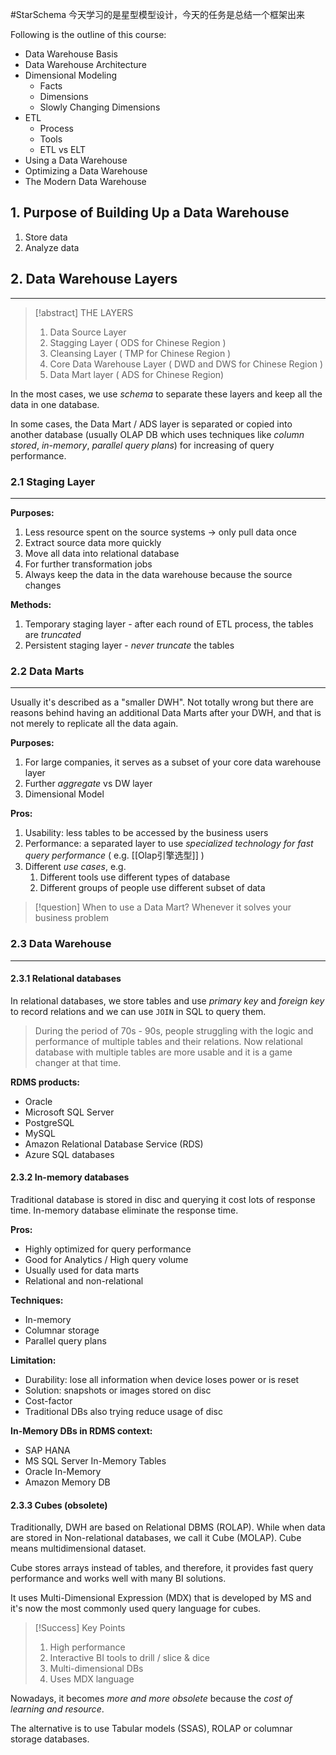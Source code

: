 #StarSchema
今天学习的是星型模型设计，今天的任务是总结一个框架出来

Following is the outline of this course:
- Data Warehouse Basis
- Data Warehouse Architecture
- Dimensional Modeling
	- Facts
	- Dimensions
	- Slowly Changing Dimensions
- ETL
	- Process
	- Tools
	- ETL vs ELT
- Using a Data Warehouse
- Optimizing a Data Warehouse
- The Modern Data Warehouse



## 1. Purpose of Building Up a Data Warehouse
1. Store data
2. Analyze data


## 2. Data Warehouse Layers
---
>[!abstract] THE LAYERS
>1. Data Source Layer
>2. Stagging Layer ( ODS for Chinese Region )
>3. Cleansing Layer ( TMP for Chinese Region )
>4. Core Data Warehouse Layer ( DWD and DWS for Chinese Region )
>5. Data Mart layer ( ADS for Chinese Region)


In the most cases, we use *schema* to separate these layers and keep all the data in one database.

In some cases, the Data Mart / ADS layer is separated or copied into another database (usually OLAP DB which uses techniques like *column stored*, *in-memory*, *parallel query plans*) for increasing of query performance. 

### 2.1 Staging Layer
---
**Purposes:**
1. Less resource spent on the source systems -> only pull data once
2. Extract source data more quickly
3. Move all data into relational database
4. For further transformation jobs
5. Always keep the data in the data warehouse because the source changes

**Methods:**
1. Temporary staging layer - after each round of ETL process, the tables are *truncated*
2. Persistent staging layer - *never truncate* the tables


### 2.2 Data Marts
---
Usually it's described as a "smaller DWH". Not totally wrong but there are reasons behind having an additional Data Marts after your DWH, and that is not merely to replicate all the data again.

**Purposes:**
1. For large companies, it serves as a subset of your core data warehouse layer
2. Further *aggregate* vs DW layer
3. Dimensional Model

**Pros:**
1. Usability: less tables to be accessed by the business users
2. Performance: a separated layer to use *specialized technology for fast query performance* ( e.g. [[Olap引擎选型]] )
3. Different *use cases*, e.g.
	1. Different tools use different types of database
	2. Different groups of people use different subset of data

> [!question] When to use a Data Mart?
> Whenever it solves your business problem


### 2.3 Data Warehouse
---
#### 2.3.1 Relational databases
In relational databases, we store tables and use *primary key* and *foreign key* to record relations and we can use `JOIN` in SQL to query them.

> During the period of 70s - 90s, people struggling with the logic and performance of multiple tables and their relations. Now relational database with multiple tables are more usable and it is a game changer at that time.

**RDMS products:**
- Oracle
- Microsoft SQL Server
- PostgreSQL
- MySQL
- Amazon Relational Database Service (RDS)
- Azure SQL databases

#### 2.3.2 In-memory databases
Traditional database is stored in disc and querying it cost lots of response time. In-memory database eliminate the response time.

**Pros:**
- Highly optimized for query performance
- Good for Analytics / High query volume
- Usually used for data marts
- Relational and non-relational

**Techniques:**
- In-memory 
- Columnar storage
- Parallel query plans

**Limitation:**
- Durability: lose all information when device loses power or is reset 
- Solution: snapshots or images stored on disc
- Cost-factor
- Traditional DBs also trying reduce usage of disc

**In-Memory DBs in RDMS context:**
- SAP HANA
- MS SQL Server In-Memory Tables
- Oracle In-Memory
- Amazon Memory DB

#### 2.3.3 Cubes (obsolete)
Traditionally, DWH are based on Relational DBMS (ROLAP). While when data are stored in Non-relational databases, we call it Cube (MOLAP). Cube means multidimensional dataset.

Cube stores arrays instead of tables, and therefore, it provides fast query performance and works well with many BI solutions.

It uses Multi-Dimensional Expression (MDX) that is developed by MS and it's now the most commonly used query language for cubes.

> [!Success] Key Points
> 1. High performance
> 2. Interactive BI tools to drill / slice & dice
> 3. Multi-dimensional DBs
> 4. Uses MDX language

Nowadays, it becomes *more and more obsolete* because the *cost of learning and resource*.

The alternative is to use Tabular models (SSAS), ROLAP or columnar storage databases.

